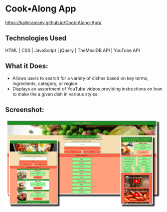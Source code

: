 # Cook•Along App
https://kalinramsey.github.io/Cook-Along-App/

## Technologies Used
HTML | CSS | JavaScript | jQuery | TheMealDB API | YouTube API

## What it Does:
- Allows users to search for a variety of dishes based on key terms, ingredients, category, or region.
- Displays an assortment of YouTube videos providing instructions on how to make the a given dish in various styles.

## Screenshot:
![Cook•Along App Screenshot](https://github.com/KRamseyArt/Cook-Along-App/blob/master/screenshot/CookAlongApp_Screenshots2TINY.jpg)
